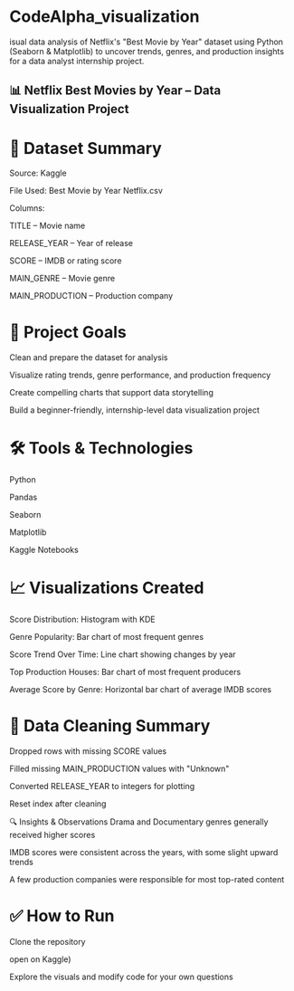 # CodeAlpha_visualization
isual data analysis of Netflix's "Best Movie by Year" dataset using Python (Seaborn &amp; Matplotlib) to uncover trends, genres, and production insights for a data analyst internship project.
## 📊 Netflix Best Movies by Year – Data Visualization Project
# 📁 Dataset Summary
Source: Kaggle

File Used: Best Movie by Year Netflix.csv

Columns:

TITLE – Movie name

RELEASE_YEAR – Year of release

SCORE – IMDB or rating score

MAIN_GENRE – Movie genre

MAIN_PRODUCTION – Production company

# 🎯 Project Goals

Clean and prepare the dataset for analysis

Visualize rating trends, genre performance, and production frequency

Create compelling charts that support data storytelling

Build a beginner-friendly, internship-level data visualization project

# 🛠 Tools & Technologies

Python

Pandas

Seaborn

Matplotlib

Kaggle Notebooks

# 📈 Visualizations Created

Score Distribution: Histogram with KDE

Genre Popularity: Bar chart of most frequent genres

Score Trend Over Time: Line chart showing changes by year

Top Production Houses: Bar chart of most frequent producers

Average Score by Genre: Horizontal bar chart of average IMDB scores

# 🧹 Data Cleaning Summary

Dropped rows with missing SCORE values

Filled missing MAIN_PRODUCTION values with "Unknown"

Converted RELEASE_YEAR to integers for plotting

Reset index after cleaning

🔍 Insights & Observations
Drama and Documentary genres generally received higher scores

IMDB scores were consistent across the years, with some slight upward trends

A few production companies were responsible for most top-rated content

# ✅ How to Run
Clone the repository

open on Kaggle)

Explore the visuals and modify code for your own questions



